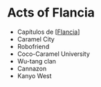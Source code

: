 # Acts of Flancia
- Capítulos de [[Flancia]]
- Caramel City
- Robofriend
- Coco-Caramel University
- Wu-tang clan
- Cannazon
- Kanyo West

[//begin]: # "Autogenerated link references for markdown compatibility"
[Flancia]: flancia.md "Flancia"
[//end]: # "Autogenerated link references"